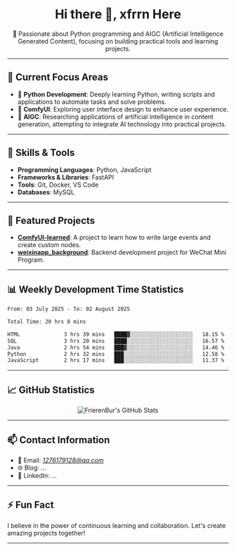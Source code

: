 <h1 align="center">Hi there 👋, xfrrn Here</h1>

<p align="center">
  🎯 Passionate about Python programming and AIGC (Artificial Intelligence Generated Content), focusing on building practical tools and learning projects.
</p>

---

## 🧠 Current Focus Areas

- 🐍 **Python Development**: Deeply learning Python, writing scripts and applications to automate tasks and solve problems.
- 🧩 **ComfyUI**: Exploring user interface design to enhance user experience.
- 🤖 **AIGC**: Researching applications of artificial intelligence in content generation, attempting to integrate AI technology into practical projects.

---

## 🔧 Skills & Tools

- **Programming Languages**: Python, JavaScript
- **Frameworks & Libraries**: FastAPI
- **Tools**: Git, Docker, VS Code
- **Databases**: MySQL

---

## 📂 Featured Projects

- [**ComfyUI-learned**](https://github.com/FrierenBur/ComfyUI-learned): A project to learn how to write large events and create custom nodes.
- [**weixinapp_background**](https://github.com/FrierenBur/weixinapp_background): Backend development project for WeChat Mini Program.

---

## 📊 Weekly Development Time Statistics
<!--START_SECTION:waka-->

```txt
From: 03 July 2025 - To: 02 August 2025

Total Time: 20 hrs 8 mins

HTML              3 hrs 39 mins   ████▓░░░░░░░░░░░░░░░░░░░░   18.15 %
SQL               3 hrs 20 mins   ████░░░░░░░░░░░░░░░░░░░░░   16.57 %
Java              2 hrs 54 mins   ███▓░░░░░░░░░░░░░░░░░░░░░   14.46 %
Python            2 hrs 32 mins   ███░░░░░░░░░░░░░░░░░░░░░░   12.58 %
JavaScript        2 hrs 17 mins   ███░░░░░░░░░░░░░░░░░░░░░░   11.37 %
```

<!--END_SECTION:waka-->



---

## 📈 GitHub Statistics

<p align="center">
  <img src="https://github-readme-stats.vercel.app/api?username=FrierenBur&show_icons=true&theme=radical" alt="FrierenBur's GitHub Stats" />
</p>

---

## 📫 Contact Information

- 📧 Email: *1276179128@qq.com*
- 🌐 Blog: *...*
- 💼 LinkedIn: *...*

---

## ⚡ Fun Fact

I believe in the power of continuous learning and collaboration. Let's create amazing projects together!

---
